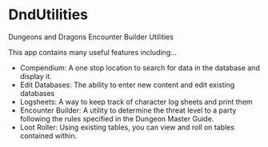 # DndUtilities
Dungeons and Dragons Encounter Builder Utilities

This app contains many useful features including...
- Compendium: A one stop location to search for data in the database and display it.
- Edit Databases: The ability to enter new content and edit existing databases
- Logsheets: A way to keep track of character log sheets and print them
- Encounter Builder: A utility to determine the threat level to a party following the rules specified in the Dungeon Master Guide.
- Loot Roller: Using existing tables, you can view and roll on tables contained within.
